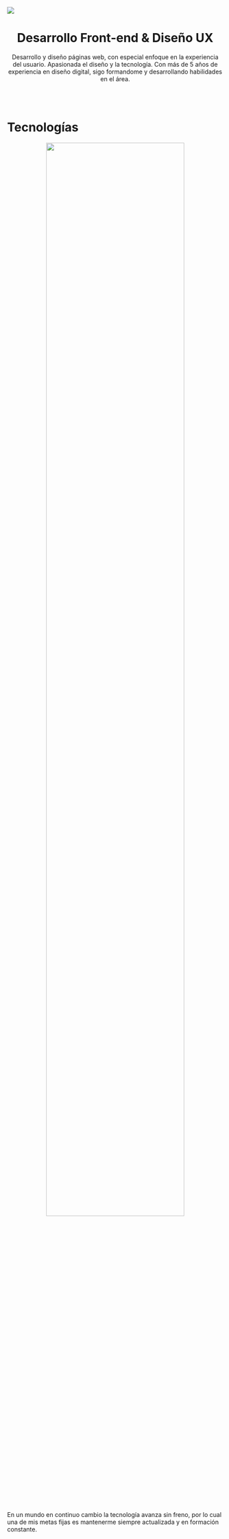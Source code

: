 
![](https://user-images.githubusercontent.com/108234679/258645008-cffd3acb-df68-40e1-9007-bdde26768982.png)

<h1 align="center" font-size=23px>Desarrollo Front-end & Diseño UX</h1>

<p align="center" weight="700">
Desarrollo y diseño páginas web, con especial enfoque en la experiencia del usuario.
Apasionada el diseño y la tecnología. Con más de 5 años de experiencia en diseño digital, sigo formandome y desarrollando habilidades en el área.
</p>
<br>
<br>

<h1 font-size=14px>Tecnologías</h1>
<p align="center">
  <img width="80%" height="auto" src="https://user-images.githubusercontent.com/108234679/250647463-d20ce811-95c6-49db-b554-c2e463e840bf.png">
</p>
<br>
<br>

En un mundo en continuo cambio la tecnología avanza sin freno, por lo cual una de mis metas fijas es mantenerme siempre actualizada y en formación constante.
<br>
